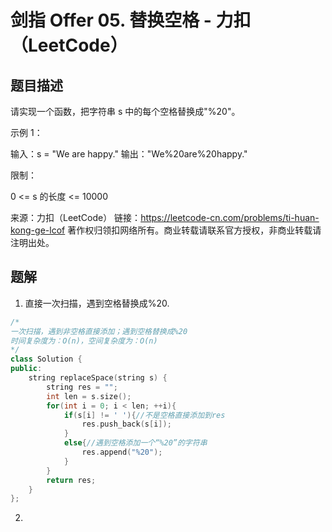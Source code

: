 # 剑指 Offer 05. 替换空格 - 力扣（LeetCode）

## 题目描述

请实现一个函数，把字符串 s 中的每个空格替换成"%20"。

 

示例 1：

输入：s = "We are happy."
输出："We%20are%20happy."


限制：

0 <= s 的长度 <= 10000

来源：力扣（LeetCode）
链接：https://leetcode-cn.com/problems/ti-huan-kong-ge-lcof
著作权归领扣网络所有。商业转载请联系官方授权，非商业转载请注明出处。

## 题解

1. 直接一次扫描，遇到空格替换成%20.



```c++
/*
一次扫描，遇到非空格直接添加；遇到空格替换成%20
时间复杂度为：O(n)，空间复杂度为：O(n)
*/
class Solution {
public:
    string replaceSpace(string s) {
        string res = "";
        int len = s.size();
        for(int i = 0; i < len; ++i){
            if(s[i] != ' '){//不是空格直接添加到res
                res.push_back(s[i]);
            }
            else{//遇到空格添加一个“%20”的字符串
                res.append("%20");
            }
        }
        return res;
    }
};
```



2. 